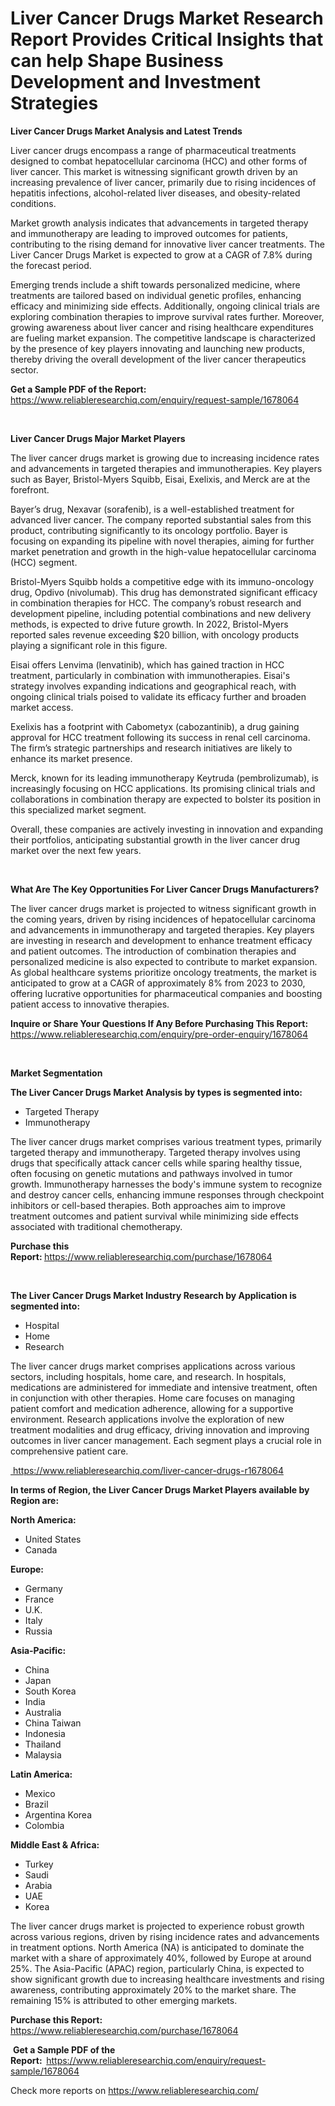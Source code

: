 <p><h1>Liver Cancer Drugs Market Research Report Provides Critical Insights that can help Shape Business Development and Investment Strategies</h1></p><p><strong>Liver Cancer Drugs Market Analysis and Latest Trends</strong></p>
<p><p>Liver cancer drugs encompass a range of pharmaceutical treatments designed to combat hepatocellular carcinoma (HCC) and other forms of liver cancer. This market is witnessing significant growth driven by an increasing prevalence of liver cancer, primarily due to rising incidences of hepatitis infections, alcohol-related liver diseases, and obesity-related conditions. </p><p>Market growth analysis indicates that advancements in targeted therapy and immunotherapy are leading to improved outcomes for patients, contributing to the rising demand for innovative liver cancer treatments. The Liver Cancer Drugs Market is expected to grow at a CAGR of 7.8% during the forecast period. </p><p>Emerging trends include a shift towards personalized medicine, where treatments are tailored based on individual genetic profiles, enhancing efficacy and minimizing side effects. Additionally, ongoing clinical trials are exploring combination therapies to improve survival rates further. Moreover, growing awareness about liver cancer and rising healthcare expenditures are fueling market expansion. The competitive landscape is characterized by the presence of key players innovating and launching new products, thereby driving the overall development of the liver cancer therapeutics sector.</p></p>
<p><strong>Get a Sample PDF of the Report:&nbsp;</strong> <a href="https://www.reliableresearchiq.com/enquiry/request-sample/1678064?utm_campaign=3100&utm_medium=2&utm_source=Github&utm_content=ia&utm_term=25032025&utm_id=liver-cancer-drugs">https://www.reliableresearchiq.com/enquiry/request-sample/1678064</a></p>
<p>&nbsp;</p>
<p><strong>Liver Cancer Drugs Major Market Players</strong></p>
<p><p>The liver cancer drugs market is growing due to increasing incidence rates and advancements in targeted therapies and immunotherapies. Key players such as Bayer, Bristol-Myers Squibb, Eisai, Exelixis, and Merck are at the forefront.</p><p>Bayer’s drug, Nexavar (sorafenib), is a well-established treatment for advanced liver cancer. The company reported substantial sales from this product, contributing significantly to its oncology portfolio. Bayer is focusing on expanding its pipeline with novel therapies, aiming for further market penetration and growth in the high-value hepatocellular carcinoma (HCC) segment.</p><p>Bristol-Myers Squibb holds a competitive edge with its immuno-oncology drug, Opdivo (nivolumab). This drug has demonstrated significant efficacy in combination therapies for HCC. The company’s robust research and development pipeline, including potential combinations and new delivery methods, is expected to drive future growth. In 2022, Bristol-Myers reported sales revenue exceeding $20 billion, with oncology products playing a significant role in this figure.</p><p>Eisai offers Lenvima (lenvatinib), which has gained traction in HCC treatment, particularly in combination with immunotherapies. Eisai's strategy involves expanding indications and geographical reach, with ongoing clinical trials poised to validate its efficacy further and broaden market access.</p><p>Exelixis has a footprint with Cabometyx (cabozantinib), a drug gaining approval for HCC treatment following its success in renal cell carcinoma. The firm’s strategic partnerships and research initiatives are likely to enhance its market presence.</p><p>Merck, known for its leading immunotherapy Keytruda (pembrolizumab), is increasingly focusing on HCC applications. Its promising clinical trials and collaborations in combination therapy are expected to bolster its position in this specialized market segment.</p><p>Overall, these companies are actively investing in innovation and expanding their portfolios, anticipating substantial growth in the liver cancer drug market over the next few years.</p></p>
<p>&nbsp;</p>
<p><strong>What Are The Key Opportunities For Liver Cancer Drugs Manufacturers?</strong></p>
<p><p>The liver cancer drugs market is projected to witness significant growth in the coming years, driven by rising incidences of hepatocellular carcinoma and advancements in immunotherapy and targeted therapies. Key players are investing in research and development to enhance treatment efficacy and patient outcomes. The introduction of combination therapies and personalized medicine is also expected to contribute to market expansion. As global healthcare systems prioritize oncology treatments, the market is anticipated to grow at a CAGR of approximately 8% from 2023 to 2030, offering lucrative opportunities for pharmaceutical companies and boosting patient access to innovative therapies.</p></p>
<p><strong>Inquire or Share Your Questions If Any Before Purchasing This Report:</strong> <a href="https://www.reliableresearchiq.com/enquiry/pre-order-enquiry/1678064?utm_campaign=3100&utm_medium=2&utm_source=Github&utm_content=ia&utm_term=25032025&utm_id=liver-cancer-drugs">https://www.reliableresearchiq.com/enquiry/pre-order-enquiry/1678064</a></p>
<p>&nbsp;</p>
<p><strong>Market Segmentation</strong></p>
<p><strong>The Liver Cancer Drugs Market Analysis by types is segmented into:</strong></p>
<p><ul><li>Targeted Therapy</li><li>Immunotherapy</li></ul></p>
<p><p>The liver cancer drugs market comprises various treatment types, primarily targeted therapy and immunotherapy. Targeted therapy involves using drugs that specifically attack cancer cells while sparing healthy tissue, often focusing on genetic mutations and pathways involved in tumor growth. Immunotherapy harnesses the body's immune system to recognize and destroy cancer cells, enhancing immune responses through checkpoint inhibitors or cell-based therapies. Both approaches aim to improve treatment outcomes and patient survival while minimizing side effects associated with traditional chemotherapy.</p></p>
<p><strong>Purchase this Report:&nbsp;</strong><a href="https://www.reliableresearchiq.com/purchase/1678064?utm_campaign=3100&utm_medium=2&utm_source=Github&utm_content=ia&utm_term=25032025&utm_id=liver-cancer-drugs">https://www.reliableresearchiq.com/purchase/1678064</a></p>
<p>&nbsp;</p>
<p><strong>The Liver Cancer Drugs Market Industry Research by Application is segmented into:</strong></p>
<p><ul><li>Hospital</li><li>Home</li><li>Research</li></ul></p>
<p><p>The liver cancer drugs market comprises applications across various sectors, including hospitals, home care, and research. In hospitals, medications are administered for immediate and intensive treatment, often in conjunction with other therapies. Home care focuses on managing patient comfort and medication adherence, allowing for a supportive environment. Research applications involve the exploration of new treatment modalities and drug efficacy, driving innovation and improving outcomes in liver cancer management. Each segment plays a crucial role in comprehensive patient care.</p></p>
<p><a href="https://www.reliableresearchiq.com/liver-cancer-drugs-r1678064?utm_campaign=3100&utm_medium=2&utm_source=Github&utm_content=ia&utm_term=25032025&utm_id=liver-cancer-drugs">&nbsp;https://www.reliableresearchiq.com/liver-cancer-drugs-r1678064</a></p>
<p><strong>In terms of Region, the Liver Cancer Drugs Market Players available by Region are:</strong></p>
<p>
    <p> <strong> North America: </strong>
        <ul>
            <li>United States</li>
            <li>Canada</li>
        </ul>
        </p> 
    <p> <strong> Europe: </strong>
        <ul>
            <li>Germany</li>
            <li>France</li>
            <li>U.K.</li>
            <li>Italy</li>
            <li>Russia</li>
        </ul>
        </p> 
    <p> <strong> Asia-Pacific: </strong>
        <ul>
            <li>China</li>
            <li>Japan</li>
            <li>South Korea</li>
            <li>India</li>
            <li>Australia</li>
            <li>China Taiwan</li>
            <li>Indonesia</li>
            <li>Thailand</li>
            <li>Malaysia</li>
        </ul>
        </p> 
    <p> <strong> Latin America: </strong>
        <ul>
            <li>Mexico</li>
            <li>Brazil</li>
            <li>Argentina Korea</li>
            <li>Colombia</li>
        </ul>
        </p> 
    <p> <strong> Middle East & Africa: </strong>
        <ul>
            <li>Turkey</li>
            <li>Saudi</li>
            <li>Arabia</li>
            <li>UAE</li>
            <li>Korea</li>
        </ul>
    </p>
    </p>
<p><p>The liver cancer drugs market is projected to experience robust growth across various regions, driven by rising incidence rates and advancements in treatment options. North America (NA) is anticipated to dominate the market with a share of approximately 40%, followed by Europe at around 25%. The Asia-Pacific (APAC) region, particularly China, is expected to show significant growth due to increasing healthcare investments and rising awareness, contributing approximately 20% to the market share. The remaining 15% is attributed to other emerging markets.</p></p>
<p><strong>Purchase this Report: </strong><a href="https://www.reliableresearchiq.com/purchase/1678064?utm_campaign=3100&utm_medium=2&utm_source=Github&utm_content=ia&utm_term=25032025&utm_id=liver-cancer-drugs">https://www.reliableresearchiq.com/purchase/1678064</a></p>
<p>&nbsp;<strong>Get a Sample PDF of the Report:&nbsp;&nbsp;</strong><a href="https://www.reliableresearchiq.com/enquiry/request-sample/1678064?utm_campaign=3100&utm_medium=2&utm_source=Github&utm_content=ia&utm_term=25032025&utm_id=liver-cancer-drugs">https://www.reliableresearchiq.com/enquiry/request-sample/1678064</a></p>
<p><strong></strong></p>
<p>Check more reports on <a href="https://www.reliableresearchiq.com/?utm_campaign=3100&utm_medium=2&utm_source=Github&utm_content=ia&utm_term=25032025&utm_id=liver-cancer-drugs">https://www.reliableresearchiq.com/</a></p>